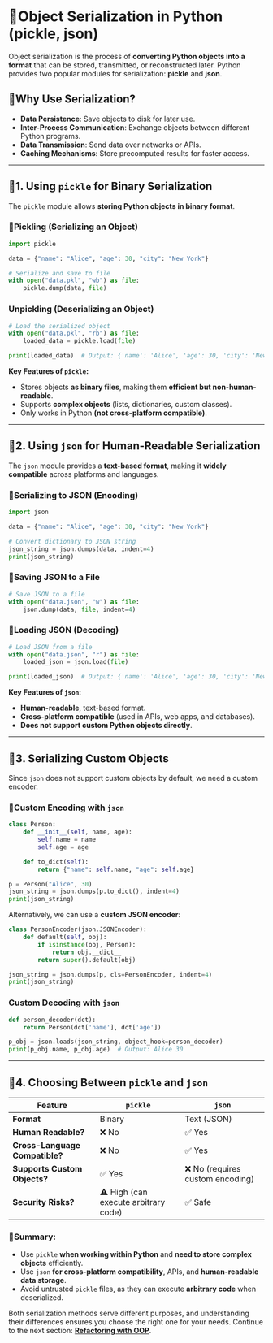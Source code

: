 # 🔹Object Serialization in Python (pickle, json)

Object serialization is the process of **converting Python objects into a format** that can be stored, transmitted, or reconstructed later. Python provides two popular modules for serialization: **pickle** and **json**.

## 🔹Why Use Serialization?
- **Data Persistence**: Save objects to disk for later use.
- **Inter-Process Communication**: Exchange objects between different Python programs.
- **Data Transmission**: Send data over networks or APIs.
- **Caching Mechanisms**: Store precomputed results for faster access.

---

## 🔹1. Using `pickle` for Binary Serialization
The `pickle` module allows **storing Python objects in binary format**.

### 🔹Pickling (Serializing an Object)
```python
import pickle

data = {"name": "Alice", "age": 30, "city": "New York"}

# Serialize and save to file
with open("data.pkl", "wb") as file:
    pickle.dump(data, file)
```
### Unpickling (Deserializing an Object)
```python
# Load the serialized object
with open("data.pkl", "rb") as file:
    loaded_data = pickle.load(file)

print(loaded_data)  # Output: {'name': 'Alice', 'age': 30, 'city': 'New York'}
```
**Key Features of `pickle`:**
- Stores objects **as binary files**, making them **efficient but non-human-readable**.
- Supports **complex objects** (lists, dictionaries, custom classes).
- Only works in Python **(not cross-platform compatible)**.

---

## 🔹2. Using `json` for Human-Readable Serialization
The `json` module provides a **text-based format**, making it **widely compatible** across platforms and languages.

### 🔹Serializing to JSON (Encoding)
```python
import json

data = {"name": "Alice", "age": 30, "city": "New York"}

# Convert dictionary to JSON string
json_string = json.dumps(data, indent=4)
print(json_string)
```
### 🔹Saving JSON to a File
```python
# Save JSON to a file
with open("data.json", "w") as file:
    json.dump(data, file, indent=4)
```
### 🔹Loading JSON (Decoding)
```python
# Load JSON from a file
with open("data.json", "r") as file:
    loaded_json = json.load(file)

print(loaded_json)  # Output: {'name': 'Alice', 'age': 30, 'city': 'New York'}
```
**Key Features of `json`:**
- **Human-readable**, text-based format.
- **Cross-platform compatible** (used in APIs, web apps, and databases).
- **Does not support custom Python objects directly**.

---

## 🔹3. Serializing Custom Objects
Since `json` does not support custom objects by default, we need a custom encoder.

### 🔹Custom Encoding with `json`
```python
class Person:
    def __init__(self, name, age):
        self.name = name
        self.age = age

    def to_dict(self):
        return {"name": self.name, "age": self.age}

p = Person("Alice", 30)
json_string = json.dumps(p.to_dict(), indent=4)
print(json_string)
```

Alternatively, we can use a **custom JSON encoder**:
```python
class PersonEncoder(json.JSONEncoder):
    def default(self, obj):
        if isinstance(obj, Person):
            return obj.__dict__
        return super().default(obj)

json_string = json.dumps(p, cls=PersonEncoder, indent=4)
print(json_string)
```

### Custom Decoding with `json`
```python
def person_decoder(dct):
    return Person(dct['name'], dct['age'])

p_obj = json.loads(json_string, object_hook=person_decoder)
print(p_obj.name, p_obj.age)  # Output: Alice 30
```

---

## 🔹4. Choosing Between `pickle` and `json`
| Feature | `pickle` | `json` |
|---------|---------|--------|
| **Format** | Binary | Text (JSON) |
| **Human Readable?** | ❌ No | ✅ Yes |
| **Cross-Language Compatible?** | ❌ No | ✅ Yes |
| **Supports Custom Objects?** | ✅ Yes | ❌ No (requires custom encoding) |
| **Security Risks?** | ⚠️ High (can execute arbitrary code) | ✅ Safe |

### 🔹Summary:
- Use `pickle` **when working within Python** and **need to store complex objects** efficiently.
- Use `json` **for cross-platform compatibility**, APIs, and **human-readable data storage**.
- Avoid untrusted `pickle` files, as they can execute **arbitrary code** when deserialized.

Both serialization methods serve different purposes, and understanding their differences ensures you choose the right one for your needs.
Continue to the next section: **[Refactoring with OOP](06_refactoring-with-oop.md)**.